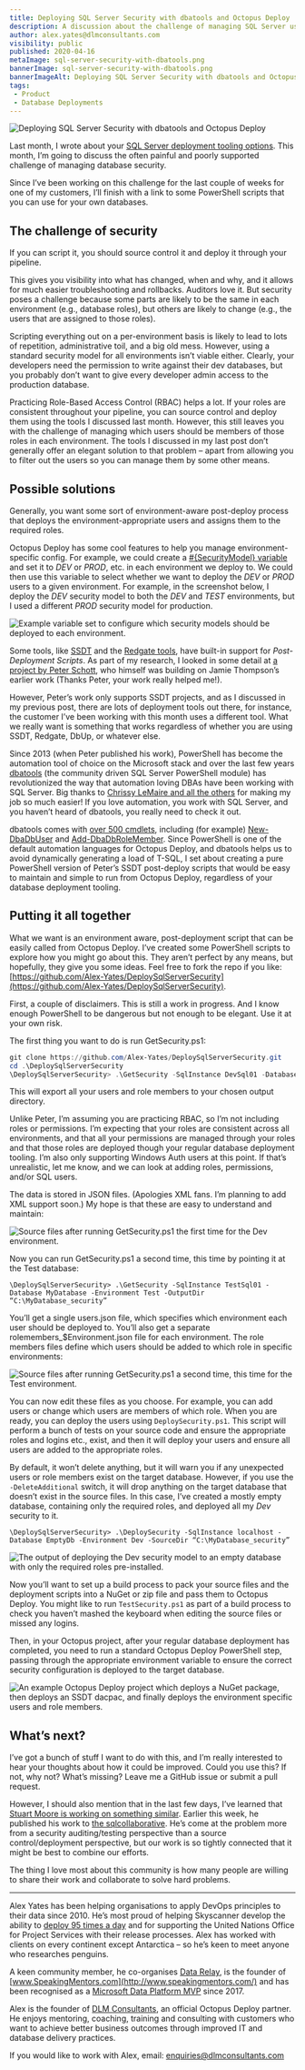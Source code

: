 ```yaml
---
title: Deploying SQL Server Security with dbatools and Octopus Deploy
description: A discussion about the challenge of managing SQL Server users and roles, and a script that uses dbatools to version control and deploy them.
author: alex.yates@dlmconsultants.com
visibility: public
published: 2020-04-16
metaImage: sql-server-security-with-dbatools.png
bannerImage: sql-server-security-with-dbatools.png
bannerImageAlt: Deploying SQL Server Security with dbatools and Octopus Deploy
tags:
 - Product
 - Database Deployments
---
```


![Deploying SQL Server Security with dbatools and Octopus Deploy](sql-server-security-with-dbatools.png)

Last month, I wrote about your [SQL Server deployment tooling options](https://octopus.com/blog/sql-server-deployment-options-for-octopus-deploy). This month, I’m going to discuss the often painful and poorly supported challenge of managing database security.

Since I’ve been working on this challenge for the last couple of weeks for one of my customers, I’ll finish with a link to some PowerShell scripts that you can use for your own databases.

## The challenge of security

If you can script it, you should source control it and deploy it through your pipeline.

This gives you visibility into what has changed, when and why, and it allows for much easier troubleshooting and rollbacks. Auditors love it. But security poses a challenge because some parts are likely to be the same in each environment (e.g., database roles), but others are likely to change (e.g., the users that are assigned to those roles).

Scripting everything out on a per-environment basis is likely to lead to lots of repetition, administrative toil, and a big old mess. However, using a standard security model for all environments isn’t viable either. Clearly, your developers need the permission to write against their dev databases, but you probably don’t want to give every developer admin access to the production database.

Practicing Role-Based Access Control (RBAC) helps a lot. If your roles are consistent throughout your pipeline, you can source control and deploy them using the tools I discussed last month. However, this still leaves you with the challenge of managing which users should be members of those roles in each environment. The tools I discussed in my last post don’t generally offer an elegant solution to that problem – apart from allowing you to filter out the users so you can manage them by some other means.

## Possible solutions

Generally, you want some sort of environment-aware post-deploy process that deploys the environment-appropriate users and assigns them to the required roles.

Octopus Deploy has some cool features to help you manage environment-specific config. For example, we could create a [#{SecurityModel} variable](https://octopus.com/docs/projects/variables) and set it to *DEV* or *PROD*, etc. in each environment we deploy to. We could then use this variable to select whether we want to deploy the *DEV* or *PROD* users to a given environment. For example, in the screenshot below, I deploy the *DEV* security model to both the *DEV* and *TEST* environments, but I used a different *PROD* security model for production.

![Example variable set to configure which security models should be deployed to each environment.](octopus-vars.png "width=500")

Some tools, like [SSDT](https://docs.microsoft.com/en-us/sql/ssdt/how-to-specify-predeployment-or-postdeployment-scripts?view=sql-server-ver15) and the [Redgate tools](https://documentation.red-gate.com/soc6/common-tasks/working-with-pre-post-deployment-scripts), have built-in support for *Post-Deployment Scripts*. As part of my research, I looked in some detail at [a project by Peter Schott](http://schottsql.blogspot.com/2013/05/ssdt-setting-different-permissions-per.html), who himself was building on Jamie Thompson’s earlier work (Thanks Peter, your work really helped me!).

However, Peter’s work only supports SSDT projects, and as I discussed in my previous post, there are lots of deployment tools out there, for instance, the customer I’ve been working with this month uses a different tool. What we really want is something that works regardless of whether you are using SSDT, Redgate, DbUp, or whatever else.

Since 2013 (when Peter published his work), PowerShell has become the automation tool of choice on the Microsoft stack and over the last few years [dbatools](https://dbatools.io/) (the community driven SQL Server PowerShell module) has revolutionized the way that automation loving DBAs have been working with SQL Server. Big thanks to [Chrissy LeMaire and all the others](https://dbatools.io/team/) for making my job so much easier! If you love automation, you work with SQL Server, and you haven’t heard of dbatools, you really need to check it out.

dbatools comes with [over 500 cmdlets](https://dbatools.io/commands/), including (for example) [New-DbaDbUser](https://docs.dbatools.io/#New-DbaDbUser) and [Add-DbaDbRoleMember](https://docs.dbatools.io/#Add-DbaDbRoleMember). Since PowerShell is one of the default automation languages for Octopus Deploy, and dbatools helps us to avoid dynamically generating a load of T-SQL, I set about creating a pure PowerShell version of Peter’s SSDT post-deploy scripts that would be easy to maintain and simple to run from Octopus Deploy, regardless of your database deployment tooling.

## Putting it all together

What we want is an environment aware, post-deployment script that can be easily called from Octopus Deploy. I’ve created some PowerShell scripts to explore how you might go about this. They aren’t perfect by any means, but hopefully, they give you some ideas. Feel free to fork the repo if you like:
[https://github.com/Alex-Yates/DeploySqlServerSecurity](https://github.com/Alex-Yates/DeploySqlServerSecurity).

First, a couple of disclaimers. This is still a work in progress. And I know enough PowerShell to be dangerous but not enough to be elegant. Use it at your own risk.

The first thing you want to do is run GetSecurity.ps1:

```powershell
git clone https://github.com/Alex-Yates/DeploySqlServerSecurity.git
cd .\DeploySqlServerSecurity
\DeploySqlServerSecurity> .\GetSecurity -SqlInstance DevSql01 -Database MyDatabase -Environment Dev -OutputDir “C:\MyDatabase_security”
```

This will export all your users and role members to your chosen output directory.

Unlike Peter, I’m assuming you are practicing RBAC, so I’m not including roles or permissions. I’m expecting that your roles are consistent across all environments, and that all your permissions are managed through your roles and that those roles are deployed though your regular database deployment tooling. I’m also only supporting Windows Auth users at this point. If that’s unrealistic, let me know, and we can look at adding roles, permissions, and/or SQL users.

The data is stored in JSON files. (Apologies XML fans. I’m planning to add XML support soon.) My hope is that these are easy to understand and maintain:

![Source files after running GetSecurity.ps1 the first time for the *Dev* environment.](get-security1.png "width=300")

Now you can run GetSecurity.ps1 a second time, this time by pointing it at the Test database:

`\DeploySqlServerSecurity> .\GetSecurity -SqlInstance TestSql01 -Database MyDatabase -Environment Test -OutputDir “C:\MyDatabase_security”`

You’ll get a single users.json file, which specifies which environment each user should be deployed to. You’ll also get a separate rolemembers_$Environment.json file for each environment. The role members files define which users should be added to which role in specific environments:

![Source files after running GetSecurity.ps1 a second time, this time for the *Test* environment.](get-security2.png "width=500")

You can now edit these files as you choose. For example, you can add users or change which users are members of which role. When you are ready, you can deploy the users using `DeploySecurity.ps1`. This script will perform a bunch of tests on your source code and ensure the appropriate roles and logins etc., exist, and then it will deploy your users and ensure all users are added to the appropriate roles.

By default, it won’t delete anything, but it will warn you if any unexpected users or role members exist on the target database. However, if you use the `-DeleteAdditional` switch, it will drop anything on the target database that doesn’t exist in the source files. In this case, I’ve created a mostly empty database, containing only the required roles, and deployed all my *Dev* security to it.

`\DeploySqlServerSecurity> .\DeploySecurity -SqlInstance localhost -Database EmptyDb -Environment Dev -SourceDir “C:\MyDatabase_security”`

![The output of deploying the *Dev* security model to an empty database with only the required roles pre-installed.](deploy-logs.png "width=500")

Now you’ll want to set up a build process to pack your source files and the deployment scripts into a NuGet or zip file and pass them to Octopus Deploy. You might like to run `TestSecurity.ps1` as part of a build process to check you haven’t mashed the keyboard when editing the source files or missed any logins.

Then, in your Octopus project, after your regular database deployment has completed, you need to run a standard Octopus Deploy PowerShell step, passing through the appropriate environment variable to ensure the correct security configuration is deployed to the target database.

![An example Octopus Deploy project which deploys a NuGet package, then deploys an SSDT dacpac, and finally deploys the environment specific users and role members.](octopus-project.png "width=500")

## What’s next?

I’ve got a bunch of stuff I want to do with this, and I’m really interested to hear your thoughts about how it could be improved. Could you use this? If not, why not? What’s missing? Leave me a GitHub issue or submit a pull request.

However, I should also mention that in the last few days, I’ve learned that [Stuart Moore is working on something similar](https://github.com/sqlcollaborative/dbasecurityscan). Earlier this week, he published his work to [the sqlcollaborative](https://github.com/sqlcollaborative). He’s come at the problem more from a security auditing/testing perspective than a source control/deployment perspective, but our work is so tightly connected that it might be best to combine our efforts.

The thing I love most about this community is how many people are willing to share their work and collaborate to solve hard problems.

---

Alex Yates has been helping organisations to apply DevOps principles to their data since 2010. He’s most proud of helping Skyscanner develop the ability to  [deploy 95 times a day](https://www.youtube.com/watch?v=sNsPnCv7hHo) and for supporting the United Nations Office for Project Services with their release processes. Alex has worked with clients on every continent except Antarctica – so he’s keen to meet anyone who researches penguins.
 
A keen community member, he co-organises [Data Relay](https://datarelay.co.uk/), is the founder of [www.SpeakingMentors.com](http://www.speakingmentors.com/) and has been recognised as a  [Microsoft Data Platform MVP](https://mvp.microsoft.com/en-us/PublicProfile/5002655?fullName=Alex%20Yates) since 2017.
 
Alex is the founder of [DLM Consultants](https://dlmconsultants.com/), an official Octopus Deploy partner. He enjoys mentoring, coaching, training and consulting with customers who want to achieve better business outcomes through improved IT and database delivery practices.
 
If you would like to work with Alex, email: [enquiries@dlmconsultants.com](mailto:enquiries@dlmconsultants.com) 